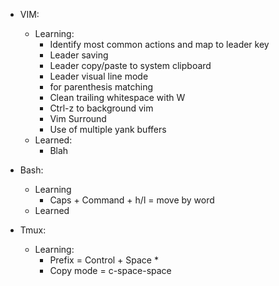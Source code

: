 * VIM:
  * Learning:
    * Identify most common actions and map to leader key
    * Leader saving
    * Leader copy/paste to system clipboard
    * Leader visual line mode
    * <tab> for parenthesis matching
    * Clean trailing whitespace with <leader>W
    * Ctrl-z to background vim
    * Vim Surround
    * Use of multiple yank buffers
  * Learned:
    * Blah

* Bash:
  * Learning
    * Caps + Command + h/l = move by word
  * Learned 

* Tmux:
  * Learning:
    * Prefix = Control + Space * 
    * Copy mode = c-space-space

